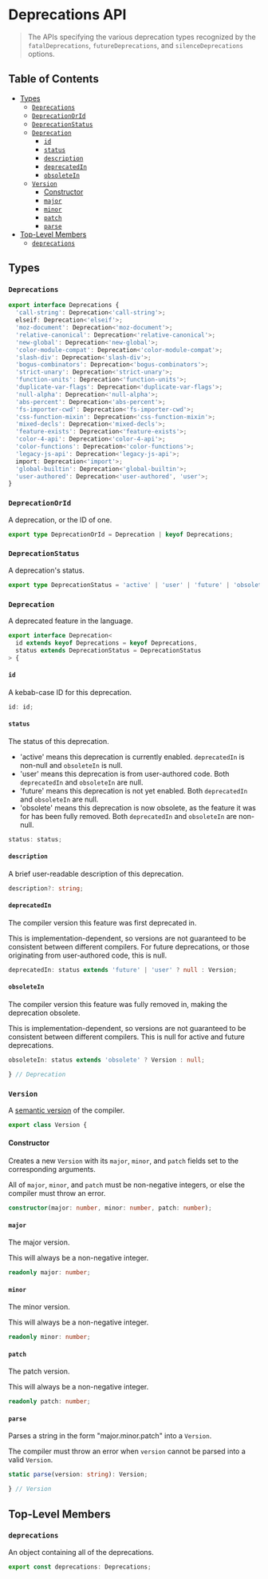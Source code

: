 # Deprecations API

> The APIs specifying the various deprecation types recognized by the
> `fatalDeprecations`, `futureDeprecations`, and `silenceDeprecations` options.

## Table of Contents

* [Types](#types)
  * [`Deprecations`](#deprecations)
  * [`DeprecationOrId`](#deprecationorid)
  * [`DeprecationStatus`](#deprecationstatus)
  * [`Deprecation`](#deprecation)
    * [`id`](#id)
    * [`status`](#status)
    * [`description`](#description)
    * [`deprecatedIn`](#deprecatedin)
    * [`obsoleteIn`](#obsoletein)
  * [`Version`](#version)
    * [Constructor](#constructor)
    * [`major`](#major)
    * [`minor`](#minor)
    * [`patch`](#patch)
    * [`parse`](#parse)
* [Top-Level Members](#top-level-members)
  * [`deprecations`](#deprecations)

## Types

### `Deprecations`

<!-- START AUTOGENERATED LIST -->
<!-- Checksum: b715850a96d4d346e09fecb54444ccec6dc69610 -->
```ts
export interface Deprecations {
  'call-string': Deprecation<'call-string'>;
  elseif: Deprecation<'elseif'>;
  'moz-document': Deprecation<'moz-document'>;
  'relative-canonical': Deprecation<'relative-canonical'>;
  'new-global': Deprecation<'new-global'>;
  'color-module-compat': Deprecation<'color-module-compat'>;
  'slash-div': Deprecation<'slash-div'>;
  'bogus-combinators': Deprecation<'bogus-combinators'>;
  'strict-unary': Deprecation<'strict-unary'>;
  'function-units': Deprecation<'function-units'>;
  'duplicate-var-flags': Deprecation<'duplicate-var-flags'>;
  'null-alpha': Deprecation<'null-alpha'>;
  'abs-percent': Deprecation<'abs-percent'>;
  'fs-importer-cwd': Deprecation<'fs-importer-cwd'>;
  'css-function-mixin': Deprecation<'css-function-mixin'>;
  'mixed-decls': Deprecation<'mixed-decls'>;
  'feature-exists': Deprecation<'feature-exists'>;
  'color-4-api': Deprecation<'color-4-api'>;
  'color-functions': Deprecation<'color-functions'>;
  'legacy-js-api': Deprecation<'legacy-js-api'>;
  import: Deprecation<'import'>;
  'global-builtin': Deprecation<'global-builtin'>;
  'user-authored': Deprecation<'user-authored', 'user'>;
}
```
<!-- END AUTOGENERATED LIST -->

### `DeprecationOrId`

A deprecation, or the ID of one.

```ts
export type DeprecationOrId = Deprecation | keyof Deprecations;
```

### `DeprecationStatus`

A deprecation's status.

```ts
export type DeprecationStatus = 'active' | 'user' | 'future' | 'obsolete';
```

### `Deprecation`

A deprecated feature in the language.

```ts
export interface Deprecation<
  id extends keyof Deprecations = keyof Deprecations,
  status extends DeprecationStatus = DeprecationStatus
> {
```

#### `id`

A kebab-case ID for this deprecation.

```ts
id: id;
```

#### `status`

The status of this deprecation.

* 'active' means this deprecation is currently enabled. `deprecatedIn` is
  non-null and `obsoleteIn` is null.
* 'user' means this deprecation is from user-authored code. Both `deprecatedIn`
  and `obsoleteIn` are null.
* 'future' means this deprecation is not yet enabled. Both `deprecatedIn` and
  `obsoleteIn` are null.
* 'obsolete' means this deprecation is now obsolete, as the feature it was for
  has been fully removed. Both `deprecatedIn` and `obsoleteIn` are non-null.

```ts
status: status;
```

#### `description`

A brief user-readable description of this deprecation.

```ts
description?: string;
```

#### `deprecatedIn`

The compiler version this feature was first deprecated in.

This is implementation-dependent, so versions are not guaranteed to be
consistent between different compilers. For future deprecations, or those
originating from user-authored code, this is null.

```ts
deprecatedIn: status extends 'future' | 'user' ? null : Version;
```

#### `obsoleteIn`

The compiler version this feature was fully removed in, making the deprecation
obsolete.

This is implementation-dependent, so versions are not guaranteed to be
consistent between different compilers. This is null for active and future
deprecations.

```ts
obsoleteIn: status extends 'obsolete' ? Version : null;
```

```ts
} // Deprecation
```

### `Version`

A [semantic version] of the compiler.

[semantic version]: https://semver.org/

```ts
export class Version {
```

#### Constructor

Creates a new `Version` with its `major`, `minor`, and `patch` fields set to the
corresponding arguments.

All of `major`, `minor`, and `patch` must be non-negative integers, or else
the compiler must throw an error.

```ts
constructor(major: number, minor: number, patch: number);
```

#### `major`

The major version.

This will always be a non-negative integer.

```ts
readonly major: number;
```

#### `minor`

The minor version.

This will always be a non-negative integer.

```ts
readonly minor: number;
```

#### `patch`

The patch version.

This will always be a non-negative integer.

```ts
readonly patch: number;
```

#### `parse`

Parses a string in the form "major.minor.patch" into a `Version`.

The compiler must throw an error when `version` cannot be parsed into a valid
`Version`.

```ts
static parse(version: string): Version;
```

```ts
} // Version
```

## Top-Level Members

### `deprecations`

An object containing all of the deprecations.

```ts
export const deprecations: Deprecations;
```
